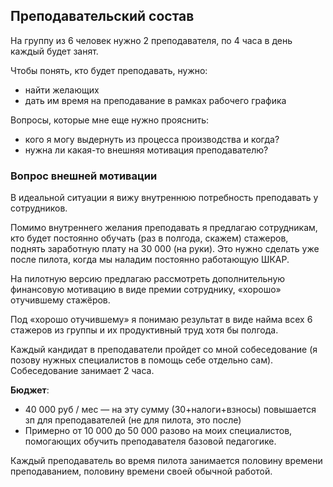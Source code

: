 ## Преподавательский состав

На группу из 6 человек нужно 2 преподавателя, по 4 часа в день каждый будет занят.

Чтобы понять, кто будет преподавать, нужно:
- найти желающих
- дать им время на преподавание в рамках рабочего графика

Вопросы, которые мне еще нужно прояснить:
- кого я могу выдернуть из процесса производства и когда?
- нужна ли какая-то внешняя мотивация преподавателю?

### Вопрос внешней мотивации

В идеальной ситуации я вижу внутреннюю потребность преподавать у сотрудников.

Помимо внутреннего желания преподавать я предлагаю сотрудникам, кто будет постоянно обучать (раз в полгода, скажем) стажеров, поднять заработную плату на 30 000 (на руки). Это нужно сделать уже после пилота, когда мы наладим постоянно работающую ШКАР.

На пилотную версию предлагаю рассмотреть дополнительную финансовую мотивацию в виде премии сотруднику, «хорошо» отучившему стажёров.

Под «хорошо отучившему» я понимаю результат в виде найма всех 6 стажеров из группы и их продуктивный труд хотя бы полгода.

Каждый кандидат в преподаватели пройдет со мной собеседование (я позову нужных специалистов в помощь себе отдельно сам). Собеседование занимает 2 часа.

**Бюджет**:
- 40 000 руб / мес — на эту сумму (30+налоги+взносы) повышается зп для  преподавателей (не для пилота, это после)
- Примерно от 10 000 до 50 000 разово на моих специалистов, помогающих обучить преподавателя базовой педагогике.

Каждый преподаватель во время пилота занимается половину времени преподаванием, половину времени своей обычной работой.

